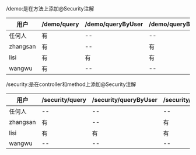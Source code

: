 /demo:是在方法上添加@Security注解

| 用户     | /demo/query | /demo/queryByUser | /demo/queryByUsers |
| -------- | ----------- | ----------------- | ------------------ |
| 任何人   | 有          | --                | --                 |
| zhangsan | 有          | --                | 有                 |
| lisi     | 有          | 有                | 有                 |
| wangwu   | 有          | --                | --                 |



/security:是在controller和method上添加@Security注解

| 用户     | /security/query | /security/queryByUser | /security/queryByUsers |
| -------- | --------------- | --------------------- | ---------------------- |
| 任何人   | --              | --                    | --                     |
| zhangsan | 有              | --                    | 有                     |
| lisi     | 有              | 有                    | 有                     |
| wangwu   | --              | --                    | --                     |

